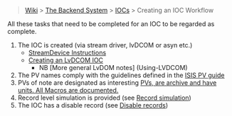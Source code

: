 > [Wiki](Home) > [The Backend System](The-Backend-System) > [IOCs](IOCs) > Creating an IOC Workflow

All these tasks that need to be completed for an IOC to be regarded as complete.

1. The IOC is created (via stream driver, lvDCOM or asyn etc.)
    * [StreamDevice Instructions](Creating-an-ISIS-StreamDevice-IOC)
    * [Creating an LvDCOM IOC](Creating-IOC-wrapper-VI)
        * NB [More general LvDOM notes] (Using-LVDCOM)
1. The PV names comply with the guidelines defined in the [ISIS PV guide](ISIS-PV-Guide)
1. PVs of note are designated as interesting [PVs, are archive and have units. All Macros are documented.](IOC-Finishing-Touches)
1. Record level simulation is provided (see [Record simulation](Record-Simulation))
1. The IOC has a disable record (see [Disable records](Disable-records))